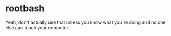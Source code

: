 # rootbash
Yeah, don't actually use that unless you know what you're doing and no one else can touch your computer.
